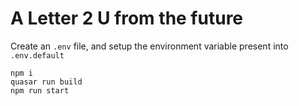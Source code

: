 # A Letter 2 U from the future

Create an `.env` file, and setup the environment variable present into `.env.default`

```
npm i
quasar run build
npm run start
```

